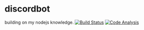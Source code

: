 # discordbot
building on my nodejs knowledge. 
[![Build Status](https://travis-ci.com/Leigham/discordbot.svg?branch=master)](https://travis-ci.com/Leigham/discordbot)
[![Code Analysis](https://www.code-inspector.com/project/1792/status/svg)](https://www.code-inspector.com/public/project/1792/discordbot/dashboard)
